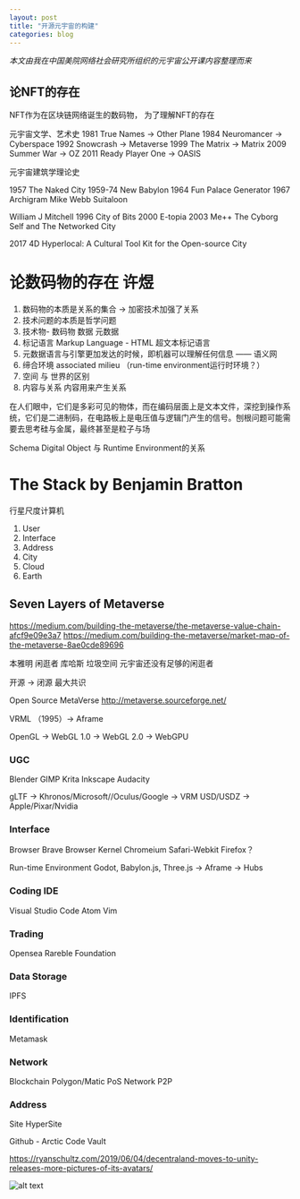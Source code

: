 ```yaml
---
layout: post
title: "开源元宇宙的构建"
categories: blog
---
```

*本文由我在中国美院网络社会研究所组织的元宇宙公开课内容整理而来*

## 论NFT的存在
NFT作为在区块链网络诞生的数码物，
为了理解NFT的存在

元宇宙文学、艺术史
1981 True Names -> Other Plane
1984 Neuromancer -> Cyberspace
1992 Snowcrash -> Metaverse
1999 The Matrix -> Matrix
2009 Summer War -> OZ
2011 Ready Player One -> OASIS

元宇宙建筑学理论史

1957 The Naked City
1959-74 New Babylon
1964  Fun Palace
  Generator
1967  Archigram Mike Webb Suitaloon

William J Mitchell
  1996 City of Bits
  2000 E-topia
  2003 Me++ The Cyborg Self and The Networked City

2017 4D Hyperlocal: A Cultural Tool Kit for the Open-source City

# 论数码物的存在 许煜
1. 数码物的本质是关系的集合 -> 加密技术加强了关系
2. 技术问题的本质是哲学问题
3. 技术物- 数码物 数据 元数据
4. 标记语言 Markup Language - HTML 超文本标记语言
5. 元数据语言与引擎更加发达的时候，即机器可以理解任何信息 —— 语义网
6. 缔合环境 associated milieu （run-time environment运行时环境？）
7. 空间 与 世界的区别
8. 内容与关系 内容用来产生关系

在人们眼中，它们是多彩可见的物体，而在编码层面上是文本文件，深挖到操作系统，它们是二进制码，在电路板上是电压值与逻辑门产生的信号。刨根问题可能需要去思考硅与金属，最终甚至是粒子与场

Schema
Digital Object 与 Runtime Environment的关系

# The Stack by Benjamin Bratton
行星尺度计算机
1. User 
2. Interface
3. Address
4. City
5. Cloud
6. Earth

## Seven Layers of Metaverse
https://medium.com/building-the-metaverse/the-metaverse-value-chain-afcf9e09e3a7
https://medium.com/building-the-metaverse/market-map-of-the-metaverse-8ae0cde89696

本雅明 闲逛者
库哈斯 垃圾空间
元宇宙还没有足够的闲逛者

开源 -> 闭源
最大共识

Open Source MetaVerse
http://metaverse.sourceforge.net/

VRML （1995）-> Aframe

OpenGL -> WebGL 1.0 -> WebGL 2.0 -> WebGPU


### UGC
Blender
GIMP
Krita
Inkscape
Audacity

gLTF -> Khronos/Microsoft//Oculus/Google
     -> VRM
USD/USDZ -> Apple/Pixar/Nvidia

### Interface
Browser
  Brave
     Browser Kernel Chromeium Safari-Webkit Firefox？ 

Run-time Environment Godot, Babylon.js, Three.js -> Aframe -> Hubs

### Coding IDE
Visual Studio Code
Atom
Vim

### Trading  
Opensea Rareble Foundation

### Data Storage
IPFS

### Identification
Metamask

### Network
Blockchain Polygon/Matic PoS Network
P2P 


### Address
Site
HyperSite

Github - Arctic Code Vault

https://ryanschultz.com/2019/06/04/decentraland-moves-to-unity-releases-more-pictures-of-its-avatars/

![alt text](/assets/images/open-metaverse-stacks.png "HyperFest of Britain, Panorama View At The Exhibition Centre, London, UK, 2018")